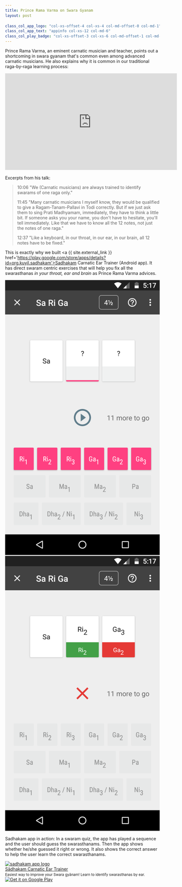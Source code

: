 ```yaml
---
title: Prince Rama Varma on Swara Gyanam
layout: post

class_col_app_logo: "col-xs-offset-4 col-xs-4 col-md-offset-0 col-md-1"
class_col_app_text: "appinfo col-xs-12 col-md-6"
class_col_play_badge: "col-xs-offset-3 col-xs-6 col-md-offset-1 col-md-3"
---
```


Prince Rama Varma, an eminent carnatic musician and teacher, points out a shortcoming in swara gyanam that's common even among advanced carnatic musicians. He also explains why it is common in our traditional raga-by-raga learning process:

<iframe width="560" height="315" src="https://www.youtube-nocookie.com/embed/AivQgaKwEfo?start=606" frameborder="0" allow="accelerometer; autoplay; encrypted-media; gyroscope; picture-in-picture" allowfullscreen></iframe>

Excerpts from his talk:

> 10:06 "We (Carnatic musicians) are always trained to identify swarams of one raga only."
> 
> 11:45 "Many carnatic musicians I myself know, they would be qualified to give a Ragam-Tanam-Pallavi in Todi correctly. But if we just ask them to sing Prati Madhyamam, immediately, they have to think a little bit. If someone asks you your name, you don't have to hesitate, you'll tell immediately. Like that we have to know all the 12 notes, not just the notes of one raga."
> 
> 12:37 "Like a keyboard, in our throat, in our ear, in our brain, all 12 notes have to be fixed."

This is exactly why we built <a {{ site.external_link }} href='https://play.google.com/store/apps/details?id=org.kuyil.sadhakam'>Sadhakam Carnatic Ear Trainer</a> (Android app). It has direct swaram centric exercises that will help you fix all the swarasthanas <em>in your throat, ear and brain</em> as Prince Rama Varma advices.

<div class='row'>
<div class='col-xs-6'>
	<a href='https://play.google.com/store/apps/details?id=org.kuyil.sadhakam'>
	<img class='img-responsive' src="/images/screenshot-sadhakam-srg-question.png" alt="a challenge in sadhakam app sa-ri-ga exercise" />
	</a>
</div>
<div class='col-xs-6'>
	<a href='https://play.google.com/store/apps/details?id=org.kuyil.sadhakam'>
	<img class='img-responsive' src="/images/screenshot-sadhakam-srg-answer.png" alt="answer to the challenge in sadhakam app" />
	</a>
</div>
</div>

<!-- TODO: remove this and adjust the spacing below images through css -->
<p></p>

Sadhakam app in action: In a swaram quiz, the app has played a sequence and the user should guess the swarasthanams. Then the app shows whether he/she guessed it right or wrong. It also shows the correct answer to help the user learn the correct swarasthanams.

<!-- TODO: deduplicate -->
<div class='row vcenter-desktop'
     itemscope itemtype="schema.org/MobileApplication">
  <meta itemprop="operatingSystem" content="Android" />
  <meta itemprop="applicationCategory" content="Music" />
  <meta itemprop='sameAs' content='https://play.google.com/store/apps/details?id=org.kuyil.sadhakam'>

  <div class="{{ page.class_col_app_logo }}">
    <a href="{{ page.sadhakam_app_link }}">
        <img class='img-responsive center-block' alt='sadhakam app logo' src="{{ site.url }}/images/sadhakam_logo.png" />
    </a>
  </div>

  <div class="{{ page.class_col_app_text }}">
    <a href="{{ page.sadhakam_app_link }}"><span itemprop="name">Sādhakam Carnatic Ear Trainer</span></a><br />
  <small><span itemprop="featureList">Easiest way to improve your Swara gyānam! Learn to identify swarasthanas by ear.</span></small>
  </div>

  <div class="{{ page.class_col_play_badge }}">
    <a itemprop="url"
     href='https://play.google.com/store/apps/details?id=org.kuyil.sadhakam&utm_source=beautifulnote&utm_campaign=theory-notes-page&pcampaignid=MKT-Other-global-all-co-prtnr-py-PartBadge-Mar2515-1'>
      <img class='img-responsive' alt='Get it on Google Play'
            src='https://play.google.com/intl/en_us/badges/images/generic/en_badge_web_generic.png'/>
    </a>
  </div>
</div>

<!-- TODO: remove these and append a space through css -->
<p></p>
<p></p>
